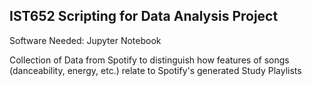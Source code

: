 ## IST652 Scripting for Data Analysis Project ##
Software Needed: Jupyter Notebook

Collection of Data from Spotify to distinguish how features of songs (danceability, energy, etc.) relate to Spotify's generated Study Playlists
